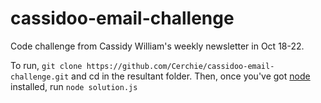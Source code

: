 # cassidoo-email-challenge

Code challenge from Cassidy William's weekly newsletter in Oct 18-22.

To run, `git clone https://github.com/Cerchie/cassidoo-email-challenge.git` and cd in the resultant folder. Then, once you've got [node](https://nodejs.org/en/) installed, run `node solution.js`
